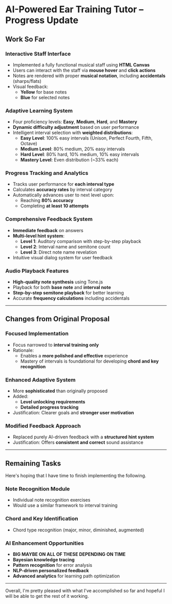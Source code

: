 # AI-Powered Ear Training Tutor – Progress Update

## Work So Far

### Interactive Staff Interface
- Implemented a fully functional musical staff using **HTML Canvas**
- Users can interact with the staff via **mouse hover** and **click actions**
- Notes are rendered with proper **musical notation**, including **accidentals** (sharps/flats)
- Visual feedback:
  - **Yellow** for base notes  
  - **Blue** for selected notes

### Adaptive Learning System
- Four proficiency levels: **Easy**, **Medium**, **Hard**, and **Mastery**
- **Dynamic difficulty adjustment** based on user performance
- Intelligent interval selection with **weighted distributions**:
  - **Easy Level**: 100% easy intervals (Unison, Perfect Fourth, Fifth, Octave)
  - **Medium Level**: 80% medium, 20% easy intervals
  - **Hard Level**: 80% hard, 10% medium, 10% easy intervals
  - **Mastery Level**: Even distribution (~33% each)

### Progress Tracking and Analytics
- Tracks user performance for **each interval type**
- Calculates **accuracy rates** by interval category
- Automatically advances user to next level upon:
  - Reaching **80% accuracy**
  - Completing **at least 10 attempts**
  
### Comprehensive Feedback System
- **Immediate feedback** on answers
- **Multi-level hint system**:
  - **Level 1**: Auditory comparison with step-by-step playback
  - **Level 2**: Interval name and semitone count
  - **Level 3**: Direct note name revelation
- Intuitive visual dialog system for user feedback

### Audio Playback Features
- **High-quality note synthesis** using Tone.js
- Playback for both **base note** and **interval note**
- **Step-by-step semitone playback** for better learning
- Accurate **frequency calculations** including accidentals

---

## Changes from Original Proposal

### Focused Implementation
- Focus narrowed to **interval training only**
- Rationale:
  - Enables a **more polished and effective** experience
  - Mastery of intervals is foundational for developing **chord and key recognition**

### Enhanced Adaptive System
- More **sophisticated** than originally proposed
- Added:
  - **Level unlocking requirements**
  - **Detailed progress tracking**
- Justification: Clearer goals and **stronger user motivation**

### Modified Feedback Approach
- Replaced purely AI-driven feedback with a **structured hint system**
- Justification: Offers **consistent and correct** sound assistance

---

## Remaining Tasks

Here's hoping that I have time to finish implementing the following.

### Note Recognition Module
- Individual note recognition exercises
- Would use a similar framework to interval training

### Chord and Key Identification
- Chord type recognition (major, minor, diminished, augmented)

### AI Enhancement Opportunities
- **BIG MAYBE ON ALL OF THESE DEPENDING ON TIME**
- **Bayesian knowledge tracing**
- **Pattern recognition** for error analysis
- **NLP-driven personalized feedback**
- **Advanced analytics** for learning path optimization
---

Overall, I'm pretty pleased with what I've accomplished so far and hopeful I will be able to get the rest of it working.
